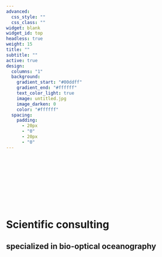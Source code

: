 ```yaml
---
advanced:
  css_style: ""
  css_class: ""
widget: blank
widget_id: top
headless: true
weight: 15
title: ""
subtitle: ""
active: true
design:
  columns: "1"
  background:
    gradient_start: "#00ddff"
    gradient_end: "#ffffff"
    text_color_light: true
    image: untitled.jpg
    image_darken: 0
    color: "#ffffff"
  spacing:
    padding:
      - 20px
      - "0"
      - 20px
      - "0"
---
```

# **<br>**

# **<br>**

# Scientific consulting

## specialized in bio-optical oceanography

# **<br>**

# **<br>**

# **<br>**